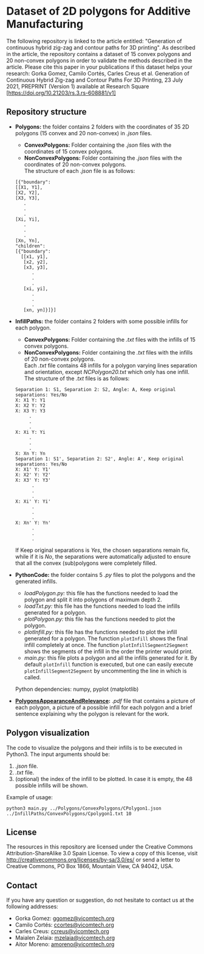 # Dataset of 2D polygons for Additive Manufacturing
The following repository is linked to the article entitled: "Generation of continuous hybrid zig-zag and contour paths for 3D printing". As described in the article, the repository contains a dataset of 15 convex polygons and 20 non-convex polygons in order to validate the methods described in the article.
Please cite this paper in your publications if this dataset helps your research:
Gorka Gomez, Camilo Cortés, Carles Creus et al. Generation of Continuous Hybrid Zig-zag and Contour Paths For 3D Printing, 23 July 2021, PREPRINT (Version 1) available at Research Square [https://doi.org/10.21203/rs.3.rs-608881/v1]

## Repository structure
* **Polygons:** the folder contains 2 folders with the coordinates of 35 2D polygons (15 convex and 20 non-convex) in *.json* files.
	* **ConvexPolygons:** Folder containing the *.json* files with the coordinates of 15 convex polygons.
	* **NonConvexPolygons:** Folder containing the *.json* files with the coordinates of 20 non-convex polygons.  
The structure of each *.json* file is as follows:
	```
	[{"boundary":
   [[X1, Y1],
    [X2, Y2],
    [X3, Y3],
	   .
	   .
	   .
    [Xi, Yi],
	   .
	   .
	   .
    [Xn, Yn],
  "children":
   [{"boundary":
      [[x1, y1],
       [x2, y2],
       [x3, y3],
	      .
	      .
	      .
       [xi, yi],
	      .
	      .
	      .
	   [xn, yn]}]}]
	```

* **InfillPaths:** the folder contains 2 folders with some possible infills for each polygon.  
	* **ConvexPolygons:** Folder containing the *.txt* files with the infills of 15 convex polygons. 
	* **NonConvexPolygons:** Folder containing the *.txt* files with the infills of 20 non-convex polygons.  
	Each *.txt* file contains 48 infills for a polygon varying lines separation and orientation, except *NCPolygon20.txt* which only has one infill. The structure of the *.txt* files is as follows:
	```
	Separation 1: S1, Separation 2: S2, Angle: A, Keep original separations: Yes/No
	X: X1 Y: Y1
	X: X2 Y: Y2
	X: X3 Y: Y3
	     .
	     .
	     .
	X: Xi Y: Yi
	     .
	     .
	     .
	X: Xn Y: Yn
	Separation 1: S1', Separation 2: S2', Angle: A', Keep original separations: Yes/No
	X: X1' Y: Y1'
	X: X2' Y: Y2'
	X: X3' Y: Y3'
	      .
	      .
	      .
	X: Xi' Y: Yi'
	      .
	      .
	      .
	X: Xn' Y: Yn'
	      .
	      .
	      .
	```
	If Keep original separations is *Yes*, the chosen separations remain fix, while if it is *No*, the separations were automatically adjusted to ensure that all the convex (sub)polygons were completely filled.

* **PythonCode:** the folder contains 5 *.py* files to plot the polygons and the generated infills.
	* *loadPolygon.py:* this file has the functions needed to load the polygon and split it into polygons of maximum depth 2.
	* *loadTxt.py:* this file has the functions needed to load the infills generated for a polygon.
	* *plotPolygon.py:* this file has the functions needed to plot the polygon.
	* *plotInfill.py:* this file has the functions needed to plot the infill generated for a polygon. The function `plotInfill` shows the final infill completely at once. The function `plotInfillSegment2Segment` shows the segments of the infill in the order the printer would print.
	* *main.py:* this file plots a polygon and all the infills generated for it. By default `plotInfill` function is executed, but one can easily execute `plotInfillSegment2Segment` by uncommenting the line in which is called.
 

   Python dependencies: numpy, pyplot (matplotlib)
* **[PolygonsAppearanceAndRelevance](../main/PolygonsAppearanceAndRelevance.pdf):** *.pdf* file that contains a picture of each polygon, a picture of a possible infill for each polygon and a brief sentence explaining why the polygon is relevant for the work.

## Polygon visualization
The code to visualize the polygons and their infills is to be executed in Python3. The input arguments should be:
1. *.json* file.
2. *.txt* file.
3. (optional) the index of the infill to be plotted. In case it is empty, the 48 possible infills will be shown.

Example of usage:
```
python3 main.py ../Polygons/ConvexPolygons/CPolygon1.json ../InfillPaths/ConvexPolygons/Cpolygon1.txt 10
```

## License
The resources in this repository are licensed under the Creative Commons Attribution-ShareAlike 3.0 Spain License. To view a copy of this license, visit http://creativecommons.org/licenses/by-sa/3.0/es/ or send a letter to Creative Commons, PO Box 1866, Mountain View, CA 94042, USA.

## Contact
If you have any question or suggestion, do not hesitate to contact us at the following addresses:
* Gorka Gomez: ggomez@vicomtech.org
* Camilo Cortés: ccortes@vicomtech.org
* Carles Creus: ccreus@vicomtech.org
* Maialen Zelaia: mzelaia@vicomtech.org
* Aitor Moreno: amoreno@vicomtech.org

